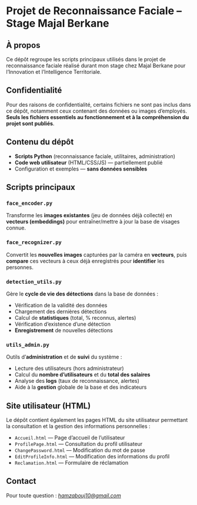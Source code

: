 # Projet de Reconnaissance Faciale – Stage Majal Berkane

## À propos
Ce dépôt regroupe les scripts principaux utilisés dans le projet de reconnaissance faciale réalisé durant mon stage chez Majal Berkane pour l’Innovation et l’Intelligence Territoriale.

## Confidentialité
Pour des raisons de confidentialité, certains fichiers ne sont pas inclus dans ce dépôt, notamment ceux contenant des données ou images d’employés.  
**Seuls les fichiers essentiels au fonctionnement et à la compréhension du projet sont publiés**.

## Contenu du dépôt
- **Scripts Python** (reconnaissance faciale, utilitaires, administration)
- **Code web utilisateur** (HTML/CSS/JS) — partiellement publié
- Configuration et exemples — **sans données sensibles**

## Scripts principaux

### `face_encoder.py`
Transforme les **images existantes** (jeu de données déjà collecté) en **vecteurs (embeddings)** pour entraîner/mettre à jour la base de visages connue.

### `face_recognizer.py`
Convertit les **nouvelles images** capturées par la caméra en **vecteurs**, puis **compare** ces vecteurs à ceux déjà enregistrés pour **identifier** les personnes.

### `detection_utils.py`
Gère le **cycle de vie des détections** dans la base de données :
- Vérification de la validité des données
- Chargement des dernières détections
- Calcul de **statistiques** (total, % reconnus, alertes)
- Vérification d’existence d’une détection
- **Enregistrement** de nouvelles détections

### `utils_admin.py`
Outils d’**administration** et de **suivi** du système :
- Lecture des utilisateurs (hors administrateur)
- Calcul du **nombre d’utilisateurs** et du **total des salaires**
- Analyse des **logs** (taux de reconnaissance, alertes)
- Aide à la **gestion** globale de la base et des indicateurs

## Site utilisateur (HTML)
Le dépôt contient également les pages HTML du site utilisateur permettant la consultation et la gestion des informations personnelles :
- `Accueil.html` — Page d’accueil de l’utilisateur
- `ProfilePage.html` — Consultation du profil utilisateur
- `ChangePassword.html` — Modification du mot de passe
- `EditProfileInfo.html` — Modification des informations du profil
- `Reclamation.html` — Formulaire de réclamation

## Contact
Pour toute question : *hamzabouj10@gmail.com*
